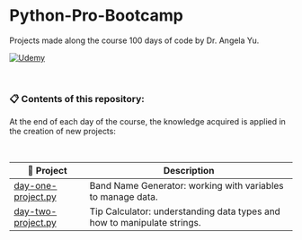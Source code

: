 # Python-Pro-Bootcamp
 Projects made along the course 100 days of code by Dr. Angela Yu.

 [![Udemy](https://img.shields.io/badge/Udemy-836fbd?style=for-the-badge&logo=udemy&logoColor=white)](https://www.udemy.com/share/103IHM/)

&nbsp;

### **📋 Contents of this repository:**
At the end of each day of the course, the knowledge acquired is applied in the creation of new projects:

&nbsp;

📂 Project       | Description
---------     | ------
[day-one-project.py](Projects/day-one-project.py)           | Band Name Generator: working with variables to manage data.
[day-two-project.py](Projects/day-two-project.py)           | Tip Calculator: understanding data types and how to manipulate strings.
